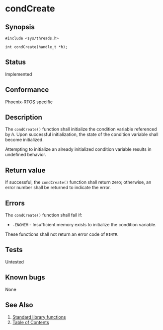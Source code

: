# condCreate

## Synopsis

`#include <sys/threads.h>`

`int condCreate(handle_t *h);`

## Status

Implemented

## Conformance

Phoenix-RTOS specific

## Description

The `condCreate()` function shall initialize the condition variable referenced by _h_. Upon successful initialization,
the state of the condition variable shall become initialized.

Attempting to initialize an already initialized condition variable results in undefined behavior.

## Return value

If successful, the `condCreate()` function shall return zero; otherwise,
an error number shall be returned to indicate the error.

## Errors

The `condCreate()` function shall fail if:

* `-ENOMEM` - Insufficient memory exists to initialize the condition variable.

These functions shall not return an error code of `EINTR`.

## Tests

Untested

## Known bugs

None

## See Also

1. [Standard library functions](../../functions.md)
2. [Table of Contents](../../../../README.md)
